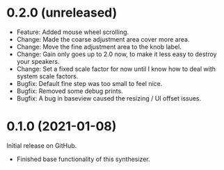 0.2.0 (unreleased)
==================

* Feature: Added mouse wheel scrolling.
* Change: Made the coarse adjustment area cover more area.
* Change: Move the fine adjustment area to the knob label.
* Change: Gain only goes up to 2.0 now, to make it
less easy to destroy your speakers.
* Change: Set a fixed scale factor for now until I know
how to deal with system scale factors.
* Bugfix: Default fine step was too small to feel nice.
* Bugfix: Removed some debug prints.
* Bugfix: A bug in baseview caused the resizing / UI offset issues.

0.1.0 (2021-01-08)
==================
Initial release on GitHub.

* Finished base functionality of this synthesizer.
